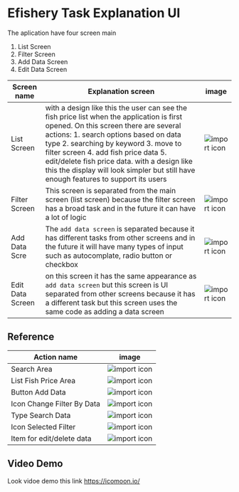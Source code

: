# Efishery Task Explanation UI

The aplication have four screen main
1. List Screen
2. Filter Screen
3. Add Data Screen
4. Edit Data Screen

| Screen name             | Explanation screen      | image                               |
| ----------------------- | ----------------------- | ----------------------------------- |
| List Screen             | with a design like this the user can see the fish price list when the application is first opened. On this screen there are several actions: 1. search options based on data type 2. searching by keyword 3. move to filter screen 4. add fish price data 5. edit/delete fish price data. with a design like this the display will look simpler but still have enough features to support its users | ![import icon](./image/Image1.png) |
| Filter Screen           | This screen is separated from the main screen (list screen) because the filter screen has a broad task and in the future it can have a lot of logic | ![import icon](./image/Image11.png) |
| Add Data Scre           | The `add data screen` is separated because it has different tasks from other screens and in the future it will have many types of input such as autocomplate, radio button or checkbox | ![import icon](./image/Image13.png) |
| Edit Data Screen        | on this screen it has the same appearance as `add data screen` but this screen is UI separated from other screens because it has a different task but this screen uses the same code as adding a data screen | ![import icon](./image/Image14.png) |

## Reference
| Action name             | image                               |
| ----------------------- | ----------------------------------- |
| Search Area | ![import icon](./image/Image2.png) |
| List Fish Price Area | ![import icon](./image/Image3.png) |
| Button Add Data | ![import icon](./image/Image4.png) |
| Icon Change Filter By Data | ![import icon](./image/Image5.png) |
| Type Search Data | ![import icon](./image/Image6.png) |
| Icon Selected Filter | ![import icon](./image/Image7.png) |
| Item for edit/delete data | ![import icon](./image/Image8.png) |

## Video Demo
Look vidoe demo this link https://icomoon.io/
